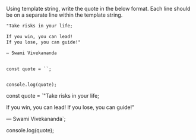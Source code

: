 Using template string, write the quote
in the below format. Each line should
be on a separate line within
the template string.

```md
"Take risks in your life;

If you win, you can lead!
If you lose, you can guide!"

— Swami Vivekananda
```

<codeblock language="javascript" type="exercise" testMode="fixedInput">
<code>
const quote = ``;

console.log(quote);
</code>

<solution>
const quote = `"Take risks in your life;

If you win, you can lead!
If you lose, you can guide!"

— Swami Vivekananda`;

console.log(quote);
</solution>
</codeblock>
